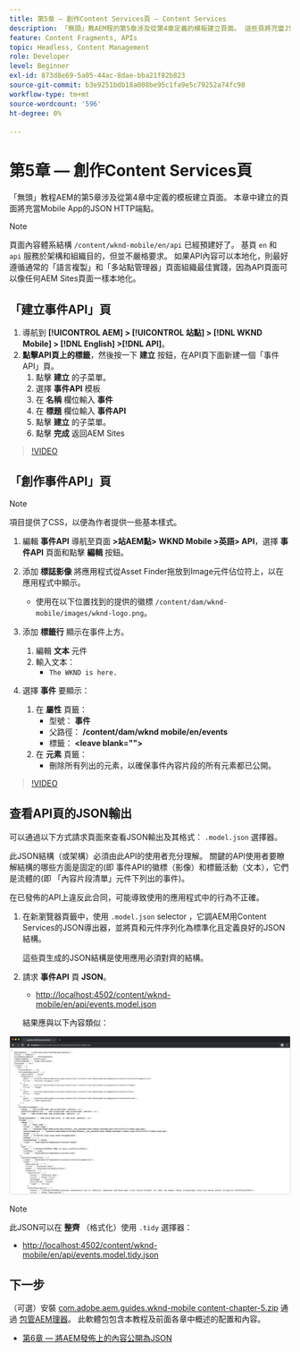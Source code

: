 ```yaml
---
title: 第5章 — 創作Content Services頁 — Content Services
description: 「無頭」教AEM程的第5章涉及從第4章定義的模板建立頁面。 這些頁將充當JSON HTTP端點。
feature: Content Fragments, APIs
topic: Headless, Content Management
role: Developer
level: Beginner
exl-id: 873d8e69-5a05-44ac-8dae-bba21f82b823
source-git-commit: b3e9251bdb18a008be95c1fa9e5c79252a74fc98
workflow-type: tm+mt
source-wordcount: '596'
ht-degree: 0%

---
```


# 第5章 — 創作Content Services頁

「無頭」教程AEM的第5章涉及從第4章中定義的模板建立頁面。 本章中建立的頁面將充當Mobile App的JSON HTTP端點。

>[!NOTE]
>
> 頁面內容體系結構 `/content/wknd-mobile/en/api` 已經預建好了。 基頁 `en` 和 `api` 服務於架構和組織目的，但並不嚴格要求。 如果API內容可以本地化，則最好遵循通常的「語言複製」和「多站點管理器」頁面組織最佳實踐，因為API頁面可以像任何AEM Sites頁面一樣本地化。

## 「建立事件API」頁

1. 導航到 **[!UICONTROL AEM] > [!UICONTROL 站點] > [!DNL WKND Mobile] > [!DNL English] >[!DNL API]**。
1. **點擊API頁上的標籤**，然後按一下 **建立** 按鈕，在API頁下面新建一個「事件API」頁。
   1. 點擊 **建立** 的子菜單。
   1. 選擇 **事件API** 模板
   1. 在 **名稱** 欄位輸入 **事件**
   1. 在 **標題** 欄位輸入 **事件API**
   1. 點擊 **建立** 的子菜單。
   1. 點擊 **完成** 返回AEM Sites

>[!VIDEO](https://video.tv.adobe.com/v/28340?quality=12&learn=on)

## 「創作事件API」頁

>[!NOTE]
>
> 項目提供了CSS，以便為作者提供一些基本樣式。

1. 編輯 **事件API** 導航至頁面 **>站AEM點> WKND Mobile >英語> API**，選擇 **事件API** 頁面和點擊 **編輯** 按鈕。
1. 添加 **標誌影像** 將應用程式從Asset Finder拖放到Image元件佔位符上，以在應用程式中顯示。
   * 使用在以下位置找到的提供的徽標 `/content/dam/wknd-mobile/images/wknd-logo.png`。

1. 添加 **標籤行** 顯示在事件上方。
   1. 編輯 **文本** 元件
   1. 輸入文本：
      * `The WKND is here.`

1. 選擇 **事件** 要顯示：
   1. 在 **屬性** 頁籤：
      * 型號： **事件**
      * 父路徑： **/content/dam/wknd mobile/en/events**
      * 標籤： **&lt;leave blank=&quot;&quot;>**
   1. 在 **元素** 頁籤：
      * 刪除所有列出的元素，以確保事件內容片段的所有元素都已公開。

>[!VIDEO](https://video.tv.adobe.com/v/28339?quality=12&learn=on)

## 查看API頁的JSON輸出

可以通過以下方式請求頁面來查看JSON輸出及其格式： `.model.json` 選擇器。

此JSON結構（或架構）必須由此API的使用者充分理解。 關鍵的API使用者要瞭解結構的哪些方面是固定的(即 事件API的徽標（影像）和標籤活動（文本），它們是流體的(即 「內容片段清單」元件下列出的事件)。

在已發佈的API上違反此合同，可能導致使用的應用程式中的行為不正確。

1. 在新瀏覽器頁籤中，使用 `.model.json` selector ，它調AEM用Content Services的JSON導出器，並將頁和元件序列化為標準化且定義良好的JSON結構。

   這些頁生成的JSON結構是使用應用必須對齊的結構。

1. 請求 **事件API** 頁 **JSON**。

   * [http://localhost:4502/content/wknd-mobile/en/api/events.model.json](http://localhost:4502/content/wknd-mobile/en/api/events.model.tidy.json)

   結果應與以下內容類似：

![Content Services AEM JSON輸出](assets/chapter-5/json-output.png)

>[!NOTE]
>
> 此JSON可以在 **整齊** （格式化）使用 `.tidy` 選擇器：
> * [http://localhost:4502/content/wknd-mobile/en/api/events.model.tidy.json](http://localhost:4502/content/wknd-mobile/en/api/events.model.tidy.json)


## 下一步

（可選）安裝 [com.adobe.aem.guides.wknd-mobile content-chapter-5.zip](https://github.com/adobe/aem-guides-wknd-mobile/releases/latest) 通過 [包管AEM理器](http://localhost:4502/crx/packmgr/index.jsp)。 此軟體包包含本教程及前面各章中概述的配置和內容。

* [第6章 — 將AEM發佈上的內容公開為JSON](./chapter-6.md)
